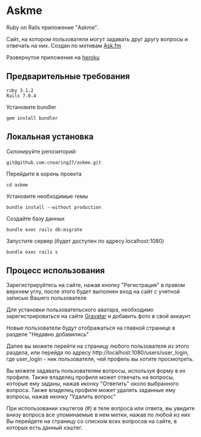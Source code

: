 # Askme

Ruby on Rails приложение "Askme".

Сайт, на котором пользователи могут задавать друг другу вопросы и отвечать на них. Создан по мотивам [Ask.fm](https://ask.fm/)

Развернутое приложение на [heroku](https://cnearing27-askme.herokuapp.com/)

## Предварительные требования

```
ruby 3.1.2
Rails 7.0.4
```

Установите bundler

    gem install bundler

## Локальная установка

Склонируйте репозиторий:

    git@github.com:cnearing27/askme.git

Перейдите в корень проекта

    cd askme

Установите необходимые гемы

    bundle install --without production
    
Создайте базу данных

    bundle exec rails db:migrate
    
Запустите сервер (будет доступен по адресу localhost:1080)

    bundle exec rails s
    
## Процесс использования

Зарегистрируйтесь на сайте, нажав кнопку "Регистрация" в правом верхнем углу, после этого будет выполнен вход на сайт с учетной записью Вашего пользователя

Для установки пользовательского аватара, необходимо зарегистрироваться на сайте [Gravatar](https://ru.gravatar.com/) и добавить фото в свой аккаунт.

Новые пользователи будут отображаться на главной странице в разделе "Недавно добавились"

Далее вы можете перейти на страницу любого пользователя из этого раздела, или перейдя по адресу http://localhost:1080/users/user_login, где user_login - ник пользователя, чей профиль вы хотите просмотреть.

Вы можете задавать пользователям вопросы, используя форму в их профиле. Также владелец профиля может отвечать на вопросы, которые ему заданы, нажав иконку "Ответить" около выбранного вопроса. Также владелец профиля может удалять заданные ему вопросы, нажав иконку "Удалить вопрос"

При использовании хэштегов (#) в теле вопроса или ответа, вы увидите внизу вопроса все упоминаемые в нем метки, нажав по любой из них Вы перейдете на страницу со списком всех вопросов на сайте, в которых есть данный хэштег.
